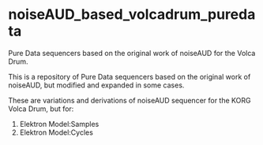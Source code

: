 # noiseAUD_based_volcadrum_puredata
Pure Data sequencers based on the original work of noiseAUD for the Volca Drum.

This is a repository of Pure Data sequencers based on the original work of noiseAUD, but modified and expanded in some cases.

These are variations and derivations of noiseAUD sequencer for the KORG Volca Drum, but for:

1. Elektron Model:Samples
2. Elektron Model:Cycles
